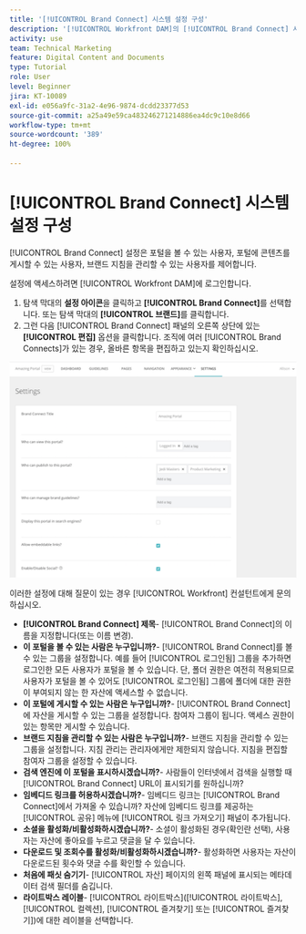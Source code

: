 ```yaml
---
title: '[!UICONTROL Brand Connect] 시스템 설정 구성'
description: '[!UICONTROL Workfront DAM]의 [!UICONTROL Brand Connect] 시스템 설정을 구성하는 방법을 알아봅니다.'
activity: use
team: Technical Marketing
feature: Digital Content and Documents
type: Tutorial
role: User
level: Beginner
jira: KT-10089
exl-id: e056a9fc-31a2-4e96-9874-dcdd23377d53
source-git-commit: a25a49e59ca483246271214886ea4dc9c10e8d66
workflow-type: tm+mt
source-wordcount: '389'
ht-degree: 100%

---
```


# [!UICONTROL Brand Connect] 시스템 설정 구성

[!UICONTROL Brand Connect] 설정은 포털을 볼 수 있는 사용자, 포털에 콘텐츠를 게시할 수 있는 사용자, 브랜드 지침을 관리할 수 있는 사용자를 제어합니다.

설정에 액세스하려면 [!UICONTROL Workfront DAM]에 로그인합니다.

1. 탐색 막대의 **설정 아이콘**&#x200B;을 클릭하고 **[!UICONTROL Brand Connect]**&#x200B;를 선택합니다. 또는 탐색 막대의 **[!UICONTROL 브랜드]**&#x200B;를 클릭합니다.
1. 그런 다음 [!UICONTROL Brand Connect] 패널의 오른쪽 상단에 있는 **[!UICONTROL 편집]** 옵션을 클릭합니다. 조직에 여러 [!UICONTROL Brand Connects]가 있는 경우, 올바른 항목을 편집하고 있는지 확인하십시오.

![Brand Connect 설정 패널의 스크린샷](assets/01-brand-portal-settings.png)

이러한 설정에 대해 질문이 있는 경우 [!UICONTROL Workfront] 컨설턴트에게 문의하십시오.

* **[!UICONTROL Brand Connect] 제목**- [!UICONTROL Brand Connect]의 이름을 지정합니다(또는 이름 변경).
* **이 포털을 볼 수 있는 사람은 누구입니까?**- [!UICONTROL Brand Connect]를 볼 수 있는 그룹을 설정합니다. 예를 들어 [!UICONTROL 로그인됨] 그룹을 추가하면 로그인한 모든 사용자가 포털을 볼 수 있습니다. 단, 폴더 권한은 여전히 적용되므로 사용자가 포털을 볼 수 있어도 [!UICONTROL 로그인됨] 그룹에 폴더에 대한 권한이 부여되지 않는 한 자산에 액세스할 수 없습니다.
* **이 포털에 게시할 수 있는 사람은 누구입니까?**- [!UICONTROL Brand Connect]에 자산을 게시할 수 있는 그룹을 설정합니다. 참여자 그룹이 됩니다. 액세스 권한이 있는 항목만 게시할 수 있습니다.
* **브랜드 지침을 관리할 수 있는 사람은 누구입니까?**- 브랜드 지침을 관리할 수 있는 그룹을 설정합니다. 지침 관리는 관리자에게만 제한되지 않습니다. 지침을 편집할 참여자 그룹을 설정할 수 있습니다.
* **검색 엔진에 이 포털을 표시하시겠습니까?**- 사람들이 인터넷에서 검색을 실행할 때 [!UICONTROL Brand Connect] URL이 표시되기를 원하십니까?
* **임베디드 링크를 허용하시겠습니까?**- 임베디드 링크는 [!UICONTROL Brand Connect]에서 가져올 수 있습니까? 자산에 임베디드 링크를 제공하는 [!UICONTROL 공유] 메뉴에 [!UICONTROL 링크 가져오기] 패널이 추가됩니다.
* **소셜을 활성화/비활성화하시겠습니까?**- 소셜이 활성화된 경우(확인란 선택), 사용자는 자산에 좋아요를 누르고 댓글을 달 수 있습니다.
* **다운로드 및 조회수를 활성화/비활성화하시겠습니까?**- 활성화하면 사용자는 자산이 다운로드된 횟수와 댓글 수를 확인할 수 있습니다.
* **처음에 패싯 숨기기**- [!UICONTROL 자산] 페이지의 왼쪽 패널에 표시되는 메타데이터 검색 필더를 숨깁니다.
* **라이트박스 레이블**- [!UICONTROL 라이트박스]([!UICONTROL 라이트박스], [!UICONTROL 컬렉션], [!UICONTROL 즐겨찾기] 또는 [!UICONTROL 즐겨찾기])에 대한 레이블을 선택합니다.
